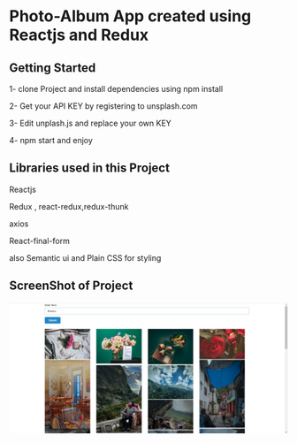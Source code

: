 # Photo-Album App created using Reactjs and Redux

## Getting Started

1- clone Project and install dependencies using npm install

2- Get your API KEY by registering to unsplash.com

3- Edit unplash.js and replace your own KEY

4- npm start and enjoy

## Libraries used in this Project

Reactjs

Redux , react-redux,redux-thunk

axios

React-final-form

also Semantic ui and Plain CSS for styling

## ScreenShot of Project

![ScreenShot](https://github.com/sina-ghadimi/photo-album/blob/19e2a3f700375b8f2fb59a67cf688e50c5316ae7/photo-album.jpg)
